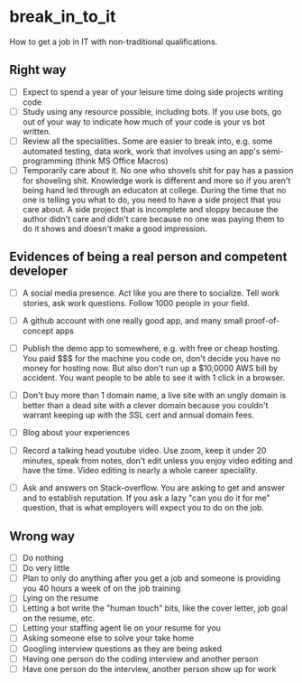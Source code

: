 # break_in_to_it
How to get a job in IT with non-traditional qualifications.

## Right way
- [ ] Expect to spend a year of your leisure time doing side projects writing code
- [ ] Study using any resource possible, including bots. If you use bots, go out of your way to indicate how much of your code is your vs bot written.
- [ ] Review all the specialities. Some are easier to break into, e.g. some automated testing, data work, work that involves using an app's semi-programming (think MS Office Macros)
- [ ] Temporarily care about it. No one who shovels shit for pay has a passion for shoveling shit. Knowledge work is different and more so if you aren't being hand led through an educaton at college. During the time that no one is telling you what to do, you need to have a side project that you care about. A side project that is incomplete and sloppy because the author didn't care and didn't care because no one was paying them to do it shows and doesn't make a good impression.

## Evidences of being a real person and competent developer
- [ ] A social media presence. Act like you are there to socialize. Tell work stories, ask work questions. Follow 1000 people in your field.
- [ ] A github account with one really good app, and many small proof-of-concept apps
- [ ] Publish the demo app to somewhere, e.g. with free or cheap hosting. You paid $$$ for the machine you code on, don't decide you have no money for hosting now. But also don't run up a 
$10,0000 AWS bill by accident. You want people to be able to see it with 1 click in a browser.

- [ ] Don't buy more than 1 domain name, a live site with an ungly domain is better than a dead site with a clever domain because you couldn't warrant keeping up with the SSL cert and annual domain fees.
- [ ] Blog about your experiences
- [ ] Record a talking head youtube video. Use zoom, keep it under 20 minutes, speak from notes, don't edit unless you enjoy video editing and have the time. Video editing is nearly a whole career speciality.
- [ ] Ask and answers on Stack-overflow. You are asking to get and answer and to establish reputation. If you ask a lazy "can you do it for me" question, that is what employers will expect you to do on the job.


## Wrong way
- [ ] Do nothing
- [ ] Do very little
- [ ] Plan to only do anything after you get a job and someone is providing you 40 hours a week of on the job training
- [ ] Lying on the resume
- [ ] Letting a bot write the "human touch" bits, like the cover letter, job goal on the resume, etc.
- [ ] Letting your staffing agent lie on your resume for you
- [ ] Asking someone else to solve your take home
- [ ] Googling interview questions as they are being asked
- [ ] Having one person do the coding interview and another person 
- [ ] Have one person do the interview, another person show up for work
